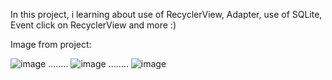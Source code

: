 
In this project, i learning about use of RecyclerView, Adapter, use of SQLite, Event click on RecyclerView and more :)

Image from project:

![image](https://user-images.githubusercontent.com/72364037/177451597-d27025c8-6f04-4fa4-8075-8ea36abc9310.png) ........ ![image](https://user-images.githubusercontent.com/72364037/178647918-8b249ae2-a45a-4eff-8e01-fd2854467b77.png) ........ ![image](https://user-images.githubusercontent.com/72364037/178647951-f4259322-5d40-4f7f-92eb-2932b46b4852.png)
